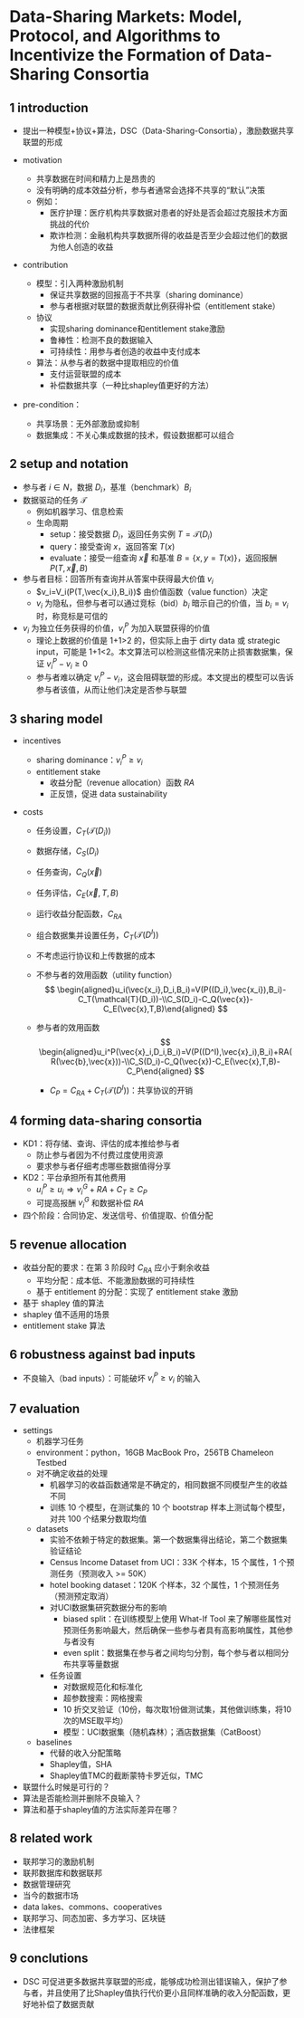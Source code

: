 # Data-Sharing Markets: Model, Protocol, and Algorithms to Incentivize the Formation of Data-Sharing Consortia

## 1 introduction

- 提出一种模型+协议+算法，DSC（Data-Sharing-Consortia），激励数据共享联盟的形成

- motivation
  - 共享数据在时间和精力上是昂贵的
  - 没有明确的成本效益分析，参与者通常会选择不共享的“默认”决策
  - 例如：
    - 医疗护理：医疗机构共享数据对患者的好处是否会超过克服技术方面挑战的代价
    - 欺诈检测：金融机构共享数据所得的收益是否至少会超过他们的数据为他人创造的收益
- contribution
  - 模型：引入两种激励机制
    - 保证共享数据的回报高于不共享（sharing dominance）
    - 参与者根据对联盟的数据贡献比例获得补偿（entitlement stake）
  - 协议
    - 实现sharing dominance和entitlement stake激励
    - 鲁棒性：检测不良的数据输入
    - 可持续性：用参与者创造的收益中支付成本
  - 算法：从参与者的数据中提取相应的价值
    - 支付运营联盟的成本
    - 补偿数据共享（一种比shapley值更好的方法）
- pre-condition：
  - 共享场景：无外部激励或抑制
  - 数据集成：不关心集成数据的技术，假设数据都可以组合



## 2 setup and notation

- 参与者 $i\in N$，数据 $D_i$，基准（benchmark）$B_i$
- 数据驱动的任务 $\mathcal{T}$
  - 例如机器学习、信息检索
  - 生命周期
    - setup：接受数据 $D_i$，返回任务实例 $T=\mathcal{T}(D_i)$
    - query：接受查询 $x$，返回答案 $T(x)$
    - evaluate：接受一组查询 $\vec{x}$ 和基准 $B=\{x,y=T(x)\}$，返回报酬 $P(T,\vec{x},B)$
- 参与者目标：回答所有查询并从答案中获得最大价值 $v_i$ 
  - $v_i=V_i(P(T,\vec{x_i},B_i))$ 由价值函数（value function）决定
  - $v_i$ 为隐私，但参与者可以通过竞标（bid）$b_i$ 暗示自己的价值，当 $b_i=v_i$ 时，称竞标是可信的
- $v_i$ 为独立任务获得的价值，$v_i^P$ 为加入联盟获得的价值
  - 理论上数据的价值是 1+1>2 的，但实际上由于 dirty data 或 strategic input，可能是 1+1<2。本文算法可以检测这些情况来防止损害数据集，保证 $v_i^P-v_i\ge 0$
  - 参与者难以确定 $v_i^P-v_i$，这会阻碍联盟的形成。本文提出的模型可以告诉参与者该值，从而让他们决定是否参与联盟



## 3 sharing model

- incentives

  - sharing dominance：$v_i^P\ge v_i$
  - entitlement stake
    - 收益分配（revenue allocation）函数 $RA$
    - 正反馈，促进 data sustainability

- costs

  - 任务设置，$C_T(\mathcal{T}(D_i))$

  - 数据存储，$C_S(D_i)$

  - 任务查询，$C_Q(\vec{x})$

  - 任务评估，$C_E(\vec{x},T,B)$

  - 运行收益分配函数，$C_{RA}$

  - 组合数据集并设置任务，$C_T(\mathcal{T}(D^I))$

  - 不考虑运行协议和上传数据的成本

  - 不参与者的效用函数（utility function）
    $$
    \begin{aligned}u_i(\vec{x_i},D_i,B_i)=V(P((D_i),\vec{x_i}),B_i)-C_T(\mathcal{T}(D_i))-\\C_S(D_i)-C_Q(\vec{x})-C_E(\vec{x},T,B)\end{aligned}
    $$

  - 参与者的效用函数
    $$
    \begin{aligned}u_i^P(\vec{x}_i,D_i,B_i)=V(P((D^I),\vec{x}_i),B_i)+RA(R(\vec{b},\vec{x}))-\\C_S(D_i)-C_Q(\vec{x})-C_E(\vec{x},T,B)-C_P\end{aligned}
    $$

    - $C_P=C_{RA}+C_T(\mathcal{T}(D^I))$：共享协议的开销



## 4 forming data-sharing consortia

- KD1：将存储、查询、评估的成本推给参与者
  - 防止参与者因为不付费过度使用资源
  - 要求参与者仔细考虑哪些数据值得分享
- KD2：平台承担所有其他费用
  - $u_i^P\ge u_i\Longrightarrow v_i^G+RA+C_T\ge C_P$
  - 可提高报酬 $v_i^G$ 和数据补偿 $RA$
- 四个阶段：合同协定、发送信号、价值提取、价值分配



## 5 revenue allocation

- 收益分配的要求：在第 3 阶段时 $C_{RA}$ 应小于剩余收益
  - 平均分配：成本低、不能激励数据的可持续性
  - 基于 entitlement 的分配：实现了 entitlement stake 激励
- 基于 shapley 值的算法
- shapley 值不适用的场景
- entitlement stake 算法



## 6 robustness against bad inputs

- 不良输入（bad inputs）：可能破坏 $v_i^P\ge v_i$ 的输入



## 7 evaluation

- settings
  - 机器学习任务
  - environment：python，16GB MacBook Pro，256TB Chameleon Testbed
  - 对不确定收益的处理
    - 机器学习的收益函数通常是不确定的，相同数据不同模型产生的收益不同
    - 训练 10 个模型，在测试集的 10 个 bootstrap 样本上测试每个模型，对共 100 个结果分数取均值
  - datasets
    - 实验不依赖于特定的数据集。第一个数据集得出结论，第二个数据集验证结论
    - Census Income Dataset from UCI：33K 个样本，15 个属性，1 个预测任务（预测收入 >= 50K）
    - hotel booking dataset：120K 个样本，32 个属性，1 个预测任务（预测预定取消）
    - 对UCI数据集研究数据分布的影响
      - biased split：在训练模型上使用 What-If Tool 来了解哪些属性对预测任务影响最大，然后确保一些参与者具有高影响属性，其他参与者没有
      - even split：数据集在参与者之间均匀分割，每个参与者以相同分布共享等量数据
    - 任务设置
      - 对数据规范化和标准化
      - 超参数搜索：网格搜索
      - 10 折交叉验证（10份，每次取1份做测试集，其他做训练集，将10次的MSE取平均）
      - 模型：UCI数据集（随机森林）；酒店数据集（CatBoost）
  - baselines
    - 代替的收入分配策略
    - Shapley值，SHA
    - Shapley值TMC的截断蒙特卡罗近似，TMC
- 联盟什么时候是可行的？
- 算法是否能检测并删除不良输入？
- 算法和基于shapley值的方法实际差异在哪？



## 8 related work

- 联邦学习的激励机制
- 联邦数据库和数据联邦
- 数据管理研究
- 当今的数据市场
- data lakes、commons、cooperatives
- 联邦学习、同态加密、多方学习、区块链
- 法律框架



## 9 conclutions

- DSC 可促进更多数据共享联盟的形成，能够成功检测出错误输入，保护了参与者，并且使用了比Shapley值执行代价更小且同样准确的收入分配函数，更好地补偿了数据贡献